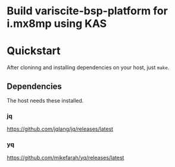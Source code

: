 # Build variscite-bsp-platform for i.mx8mp using KAS



# Quickstart

After cloninng and installing dependencies on your host, just `make`.

## Dependencies

The host needs these installed.

### jq
https://github.com/jqlang/jq/releases/latest

### yq
https://github.com/mikefarah/yq/releases/latest

